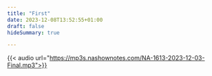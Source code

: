 ```yaml
---
title: "First"
date: 2023-12-08T13:52:55+01:00
draft: false
hideSummary: true

---
```

{{< audio url="https://mp3s.nashownotes.com/NA-1613-2023-12-03-Final.mp3">}}
